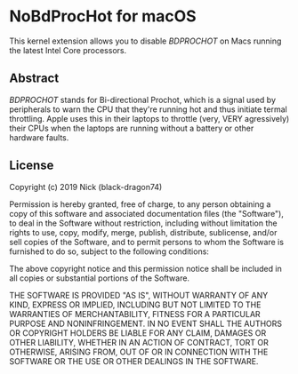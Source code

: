 NoBdProcHot for macOS
=================================

This kernel extension allows you to disable *BDPROCHOT* on Macs running the latest Intel Core processors.

Abstract
--------
*BDPROCHOT* stands for Bi-directional Prochot, which is a signal used by peripherals to warn the CPU that they're running hot and thus initiate termal throttling. Apple uses this in their laptops to throttle (very, VERY agressively) their CPUs when the laptops are running without a battery or other hardware faults.

License
-------

Copyright (c) 2019 Nick (black-dragon74)

Permission is hereby granted, free of charge, to any person obtaining
a copy of this software and associated documentation files (the
"Software"), to deal in the Software without restriction, including
without limitation the rights to use, copy, modify, merge, publish,
distribute, sublicense, and/or sell copies of the Software, and to
permit persons to whom the Software is furnished to do so, subject to
the following conditions:

The above copyright notice and this permission notice shall be
included in all copies or substantial portions of the Software.

THE SOFTWARE IS PROVIDED "AS IS", WITHOUT WARRANTY OF ANY KIND,
EXPRESS OR IMPLIED, INCLUDING BUT NOT LIMITED TO THE WARRANTIES OF
MERCHANTABILITY, FITNESS FOR A PARTICULAR PURPOSE AND
NONINFRINGEMENT. IN NO EVENT SHALL THE AUTHORS OR COPYRIGHT HOLDERS BE
LIABLE FOR ANY CLAIM, DAMAGES OR OTHER LIABILITY, WHETHER IN AN ACTION
OF CONTRACT, TORT OR OTHERWISE, ARISING FROM, OUT OF OR IN CONNECTION
WITH THE SOFTWARE OR THE USE OR OTHER DEALINGS IN THE SOFTWARE.
